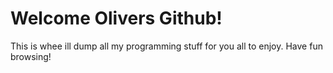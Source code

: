 # Welcome Olivers Github!

This is whee ill dump all my programming stuff for you all to enjoy. Have fun browsing!
